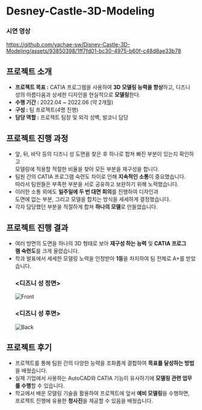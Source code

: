 # Desney-Castle-3D-Modeling

### 시연 영상

https://github.com/yachae-sw/Disney-Castle-3D-Modeling/assets/93850398/1ff7fd01-bc30-4975-b60f-c48d8ae33b78

## 프로젝트 소개

- **프로젝트 목표 :** CATIA 프로그램을 사용하여 **3D 모델링 능력을 향상**하고,
  디즈니 성의 아름다움과 상세한 디자인을 현실적으로 **모델링**한다.
- **수행 기간 :** 2022.04 ~ 2022.06 (약 2개월)
- **구성 :** 팀 프로젝트(4명 진행)
- **담당 역할 :** 프로젝트 팀장 및 외각 성벽, 발코니 담당

## 프로젝트 진행 과정

- 앞, 뒤, 바닥 등의 디즈니 성 도면을 찾은 후 하나로 합쳐 빠진 부분이 있는지 확인하고\
  모델링에 적용할 적절한 비율을 찾아 모든 부분을 재구성을 합니다.
- 팀원 간의 CATIA 프로그램 숙련도 차이로 인해 **지속적인 소통**이 중요했습니다.\
  따라서 팀원들은 부족한 부분을 서로 공유하고 보완하기 위해 노력했습니다.
- 이러한 소통 외에도 **일주일에 두 번 대면 회의**를 진행하여 디자인과\
  도면에 없는 부분, 그리고 모델을 합치는 방식을 세세하게 결정했습니다.
- 각자 담당했던 부분을 적절하게 합쳐 **하나의 모델**로 만들었습니다.

## 프로젝트 진행 결과

- 여러 방면의 도면을 하나의 3D 형태로 보아 **재구성 하는 능력** 및 **CATIA 프로그램 숙련도**를 크게 올렸습니다.
- 학과 발표에서 세세한 모델링 노력을 인정받아 **1등**을 차지하여 팀 전체로 A+를 받았습니다.
  ### **<디즈니 성 정면>**
  ![Front](https://github.com/yachae-sw/Disney-Castle-3D-Modeling/assets/93850398/b262ae7d-0eea-48d2-971e-fe78c4a1de55)
  ### **<디즈니 성 후면>**
  ![Back](https://github.com/yachae-sw/Disney-Castle-3D-Modeling/assets/93850398/78a970e8-c18b-4577-a492-f4e2c7fab512)

## 프로젝트 후기

- 프로젝트를 통해 팀원 간의 다양한 능력을 조화롭게 결합하여 **목표를 달성하는 방법**을 배웠습니다.
- 실제 기업에서 사용하는 AutoCAD와 CATIA 기능이 유사하기에 **모델링 관련 업무를 수행**할 수 있습니다.
- 학교에서 배운 모델링 기술을 활용하여 프로젝트에 앞서 **예비 모델링**을 수행하면,\
  프로젝트 진행에 유용한 **청사진**을 제공할 수 있음을 배웠습니다.
